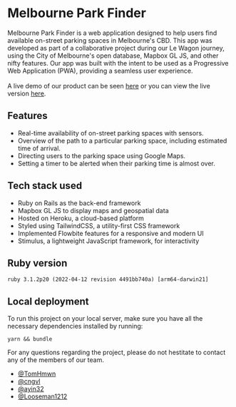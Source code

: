 # Melbourne Park Finder

Melbourne Park Finder is a web application designed to help users find available on-street parking spaces in Melbourne's CBD. This app was developed as part of a collaborative project during our Le Wagon journey, using the City of Melbourne's open database, Mapbox GL JS, and other nifty features. Our app was built with the intent to be used as a Progressive Web Application (PWA), providing a seamless user experience. <br>
<br>
A live demo of our product can be seen [here](https://youtu.be/s-Lc72NtpFg?t=1127) or you can view the live version [here](https://melbourne-park-finder.herokuapp.com/). 

## Features 
* Real-time availability of on-street parking spaces with sensors.
* Overview of the path to a particular parking space, including estimated time of arrival.
* Directing users to the parking space using Google Maps.
* Setting a timer to be alerted when their parking time is almost over.

## Tech stack used 
* Ruby on Rails as the back-end framework
* Mapbox GL JS to display maps and geospatial data
* Hosted on Heroku, a cloud-based platform
* Styled using TailwindCSS, a utility-first CSS framework
* Implemented Flowbite features for a responsive and modern UI
* Stimulus, a lightweight JavaScript framework, for interactivity 

## Ruby version
```
ruby 3.1.2p20 (2022-04-12 revision 4491bb740a) [arm64-darwin21]
```

## Local deployment
To run this project on your local server, make sure you have all the necessary dependencies installed by running:
```
yarn && bundle 
```

For any questions regarding the project, please do not hestitate to contact any of the members of our team. 
* [@TomHmwn](https://github.com/TomHmwn/)
* [@cngvl](https://github.com/cngvl)
* [@ayin32](https://github.com/ayin32)
* [@Looseman1212](https://github.com/Looseman1212)

